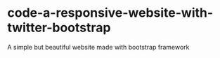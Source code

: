 # code-a-responsive-website-with-twitter-bootstrap
A simple but beautiful website made with bootstrap framework
